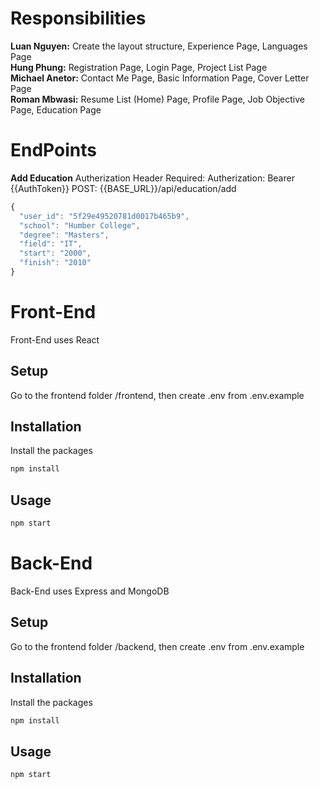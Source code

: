 # Responsibilities
**Luan Nguyen:** Create the layout structure, Experience Page, Languages Page  
**Hung Phung:** Registration Page, Login Page, Project List Page  
**Michael Anetor:** Contact Me Page, Basic Information Page, Cover Letter Page  
**Roman Mbwasi:** Resume List (Home) Page, Profile Page, Job Objective Page, Education Page   

# EndPoints
**Add Education**
Autherization Header Required:
Autherization: Bearer {{AuthToken}}
POST: {{BASE_URL}}/api/education/add
```javascript
{
  "user_id": "5f29e49520781d0017b465b9",
  "school": "Humber College",
  "degree": "Masters",
  "field": "IT",
  "start": "2000",
  "finish": "2010"
}
```

# Front-End

Front-End uses React

## Setup

Go to the frontend folder /frontend, then create .env from .env.example

## Installation

Install the packages

```bash
npm install
```

## Usage

```python
npm start
```

# Back-End

Back-End uses Express and MongoDB

## Setup

Go to the frontend folder /backend, then create .env from .env.example

## Installation

Install the packages

```bash
npm install
```

## Usage

```python
npm start
```


